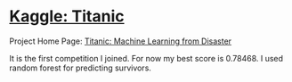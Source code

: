 # [Kaggle: Titanic](/Titanic)

Project Home Page: [Titanic: Machine Learning from Disaster](https://www.kaggle.com/c/titanic)

It is the first competition I joined. For now my best score is 0.78468. I used random forest for predicting survivors.
